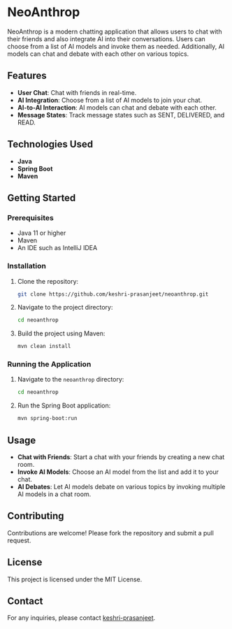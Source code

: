 # NeoAnthrop

NeoAnthrop is a modern chatting application that allows users to chat with their friends and also integrate AI into their conversations. Users can choose from a list of AI models and invoke them as needed. Additionally, AI models can chat and debate with each other on various topics.

## Features

- **User Chat**: Chat with friends in real-time.
- **AI Integration**: Choose from a list of AI models to join your chat.
- **AI-to-AI Interaction**: AI models can chat and debate with each other.
- **Message States**: Track message states such as SENT, DELIVERED, and READ.

## Technologies Used

- **Java**
- **Spring Boot**
- **Maven**

## Getting Started

### Prerequisites

- Java 11 or higher
- Maven
- An IDE such as IntelliJ IDEA

### Installation

1. Clone the repository:
    ```sh
    git clone https://github.com/keshri-prasanjeet/neoanthrop.git
    ```
2. Navigate to the project directory:
    ```sh
    cd neoanthrop
    ```
3. Build the project using Maven:
    ```sh
    mvn clean install
    ```

### Running the Application

1. Navigate to the `neoanthrop` directory:
    ```sh
    cd neoanthrop
    ```
2. Run the Spring Boot application:
    ```sh
    mvn spring-boot:run
    ```

## Usage

- **Chat with Friends**: Start a chat with your friends by creating a new chat room.
- **Invoke AI Models**: Choose an AI model from the list and add it to your chat.
- **AI Debates**: Let AI models debate on various topics by invoking multiple AI models in a chat room.

## Contributing

Contributions are welcome! Please fork the repository and submit a pull request.

## License

This project is licensed under the MIT License.

## Contact

For any inquiries, please contact [keshri-prasanjeet](https://github.com/keshri-prasanjeet).